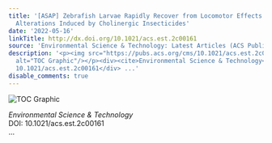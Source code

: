 ```yaml
---
title: '[ASAP] Zebrafish Larvae Rapidly Recover from Locomotor Effects and Neuromuscular
  Alterations Induced by Cholinergic Insecticides'
date: '2022-05-16'
linkTitle: http://dx.doi.org/10.1021/acs.est.2c00161
source: 'Environmental Science & Technology: Latest Articles (ACS Publications)'
description: '<p><img src="https://pubs.acs.org/cms/10.1021/acs.est.2c00161/asset/images/medium/es2c00161_0007.gif"
  alt="TOC Graphic"/></p><div><cite>Environmental Science & Technology</cite></div><div>DOI:
  10.1021/acs.est.2c00161</div> ...'
disable_comments: true
---
```

<p><img src="https://pubs.acs.org/cms/10.1021/acs.est.2c00161/asset/images/medium/es2c00161_0007.gif" alt="TOC Graphic"/></p><div><cite>Environmental Science & Technology</cite></div><div>DOI: 10.1021/acs.est.2c00161</div> ...